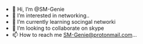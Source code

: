 - 👋 Hi, I’m @SM-Genie
- 👀 I’m interested in networking..
- 🌱 I’m currently learning socingal networki
- 💞️ I’m looking to collaborate on skype
- 📫 How to reach me SM-Genie@protonmail.com...
<!---
SM-Genie/SM-Genie is a ✨ special ✨ repository because its `README.md` (this file) appears on your GitHub profile.
You can click the Preview link to take a look at your changes.
--->

